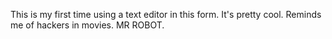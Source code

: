 This is my first time using a text editor in this form. It's pretty cool. Reminds me of hackers in movies.
MR ROBOT.
